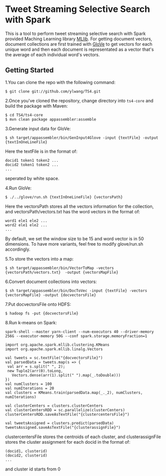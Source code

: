 Tweet Streaming Selective Search with Spark
=============
This is a tool to perform tweet streaming selective search with Spark provided Maching Learning library [MLlib](http://spark.apache.org/docs/latest/mllib-clustering.html). For getting document vectors, document collections are first trained with [GloVe](http://nlp.stanford.edu/projects/glove/) to get vectors for each unique word and then each document is representated as a vector that's the average of each individual word's vectors.

Getting Started
--------------
1.You can clone the repo with the following command:
```
$ git clone git://github.com/ylwang/TS4.git
``` 
2.Once you've cloned the repository, change directory into `ts4-core` and build the package with Maven:
```
$ cd TS4/ts4-core
$ mvn clean package appassembler:assemble
```
3.Generate input data for GloVe:
```
$ sh target/appassembler/bin/GenInput4Glove -input {textFile} -output {textInOneLineFile}
```
Here the textFile is in the format of:
```
docid1 token1 token2 ...
docid2 token1 token2 ...
...
```
seperated by white space.

4.Run GloVe:
```
$ ./../glove/run.sh {textInOneLineFile} {vectorsPath}
```
Here the vectorsPath stores all the vectors information for the collection, and vectorsPath/vectors.txt has the word vectors in the format of:
```
word1 ele1 ele2 ...
word2 ele1 ele2 ...
...
```
By default, we set the window size to be 15 and word vector is in 50 dimensions. To have more variants, feel free to modify glove/run.sh accordingly.

5.To store the vectors into a map:
```
$ sh target/appassembler/bin/VectorToMap -vectors {vectorsPath/vectors.txt}  -output {vectorsMapFile}
```
6.Convert document collections into vectors:
```
$ sh target/appassembler/bin/DocToVec -input {textFile} -vectors {vectorsMapFile} -output {docvectorsFile}
```
7.Put docvectorsFile onto HDFS:
```
$ hadoop fs -put {docvectorsFile}
```
8.Run k-means on Spark:
```
spark-shell --master yarn-client --num-executors 40 --driver-memory 256G --executor-memory 50G --conf spark.storage.memoryFraction=1

import org.apache.spark.mllib.clustering.KMeans
import org.apache.spark.mllib.linalg.Vectors

val tweets = sc.textFile("{docvectorsFile}")
val parsedData = tweets.map(s => {
 val arr = s.split(" ", 2);
 new Tuple2(arr(0).toLong, 
   Vectors.dense(arr(1).split(" ").map(_.toDouble)))
})
val numClusters = 100
val numIterations = 20
val clusters = KMeans.train(parsedData.map(_._2), numClusters, numIterations)

val clusterCenters = clusters.clusterCenters
val clusterCentersRDD = sc.parallelize(clusterCenters)
clusterCentersRDD.saveAsTextFile("{clustercentersFile}")

val tweetsAssigned = clusters.predict(parsedData)
tweetsAssigned.saveAsTextFile("{clusterassignFile}")
```
clustercentersFile stores the centroids of each cluster, and clusterassignFile stores the cluster assignment for each docid in the format of:
```
(docid1, clusterid)
(docid2, clusterid)
...
```
and cluster id starts from 0